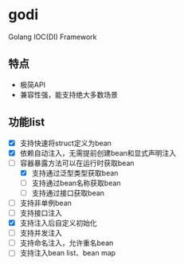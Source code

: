 # godi
Golang  IOC(DI) Framework

## 特点

- 极简API
- 兼容性强，能支持绝大多数场景

## 功能list

- [x] 支持快速将struct定义为bean
- [x] 依赖自动注入，无需提前创建bean和显式声明注入
- [ ] 容器暴露方法可以在运行时获取bean
  - [x] 支持通过泛型类型获取bean
  - [ ] 支持通过bean名称获取bean
  - [ ] 支持通过接口获取bean
- [ ] 支持非单例bean
- [ ] 支持接口注入
- [x] 支持注入后自定义初始化
- [ ] 支持并发注入
- [ ] 支持命名注入，允许重名bean
- [ ] 支持注入bean list、bean map
